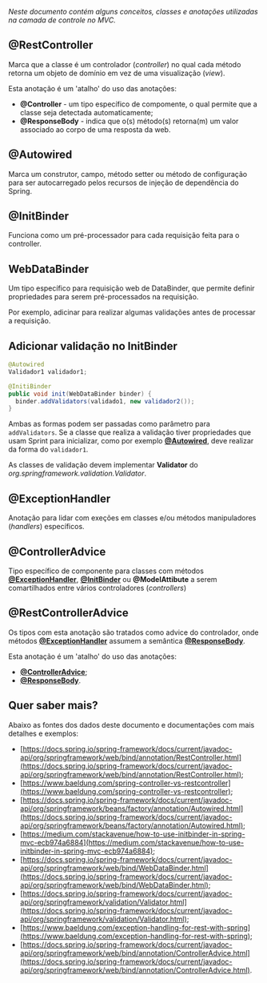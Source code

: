 *Neste documento contém alguns conceitos, classes e anotações utilizadas na camada de controle no MVC.*

## @RestController

Marca que a classe é um controlador (*controller*) no qual cada método retorna um objeto de domínio em vez de uma visualização (*view*).

Esta anotação é um 'atalho' do uso das anotações:

- **@Controller** - um tipo específico de compomente, o qual permite que a classe seja detectada automaticamente;
<a name="responsebody"><a/>
- **@ResponseBody** - indica que o(s) método(s) retorna(m) um valor associado ao corpo de uma resposta da web.


## @Autowired

Marca um construtor, campo, método setter ou método de configuração para ser autocarregado pelos recursos de injeção de dependência do Spring.


## @InitBinder

Funciona como um pré-processador para cada requisição feita para o controller.


## WebDataBinder

Um tipo específico para requisição web de DataBinder, que permite definir propriedades para serem pré-processados na requisição.

Por exemplo, adicinar para realizar algumas validações antes de processar a requisição.


## Adicionar validação no InitBinder

```java
@Autowired
Validador1 validador1;

@InitiBinder
public void init(WebDataBinder binder) {
  binder.addValidators(validado1, new validador2());
}
```

Ambas as formas podem ser passadas como parâmetro para `addValidators`. Se a classe que realiza a validação tiver propriedades que usam Sprint para inicializar, como por exemplo **[@Autowired](#autowired)**, deve realizar da forma do `validador1`.

As classes de validação devem implementar **Validator** do *org.springframework.validation.Validator*.


## @ExceptionHandler

Anotação para lidar com exeções em classes e/ou métodos manipuladores (*handlers*) específicos.


## @ControllerAdvice

Tipo específico de componente para classes com métodos **[@ExceptionHandler](#exceptionhandler)**, **[@InitBinder](#initbinder)** ou **@ModelAttibute** a serem comartilhados entre vários controladores (*controllers*)


## @RestControllerAdvice

Os tipos com esta anotação são tratados como advice do controlador, onde métodos **[@ExceptionHandler](#exceptionhandler)** assumem a semântica **[@ResponseBody](#responsebody)**.

Esta anotação é um 'atalho' do uso das anotações:

- **[@ControllerAdvice](#controlleradvice)**;
- **[@ResponseBody](#responsebody)**.


## Quer saber mais?

Abaixo as fontes dos dados deste documento e documentações com mais detalhes e exemplos:

- [https://docs.spring.io/spring-framework/docs/current/javadoc-api/org/springframework/web/bind/annotation/RestController.html](https://docs.spring.io/spring-framework/docs/current/javadoc-api/org/springframework/web/bind/annotation/RestController.html);
- [https://www.baeldung.com/spring-controller-vs-restcontroller](https://www.baeldung.com/spring-controller-vs-restcontroller);
- [https://docs.spring.io/spring-framework/docs/current/javadoc-api/org/springframework/beans/factory/annotation/Autowired.html](https://docs.spring.io/spring-framework/docs/current/javadoc-api/org/springframework/beans/factory/annotation/Autowired.html);
- [https://medium.com/stackavenue/how-to-use-initbinder-in-spring-mvc-ecb974a6884](https://medium.com/stackavenue/how-to-use-initbinder-in-spring-mvc-ecb974a6884);
- [https://docs.spring.io/spring-framework/docs/current/javadoc-api/org/springframework/web/bind/WebDataBinder.html](https://docs.spring.io/spring-framework/docs/current/javadoc-api/org/springframework/web/bind/WebDataBinder.html);
- [https://docs.spring.io/spring-framework/docs/current/javadoc-api/org/springframework/validation/Validator.html](https://docs.spring.io/spring-framework/docs/current/javadoc-api/org/springframework/validation/Validator.html);
- [https://www.baeldung.com/exception-handling-for-rest-with-spring](https://www.baeldung.com/exception-handling-for-rest-with-spring);
- [https://docs.spring.io/spring-framework/docs/current/javadoc-api/org/springframework/web/bind/annotation/ControllerAdvice.html](https://docs.spring.io/spring-framework/docs/current/javadoc-api/org/springframework/web/bind/annotation/ControllerAdvice.html).
